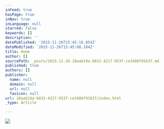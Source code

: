 ```yaml
---
inFeed: true
hasPage: true
inNav: true
inLanguage: null
starred: false
keywords: []
description: ''
datePublished: '2015-11-26T15:45:16.854Z'
dateModified: '2015-11-26T15:45:08.184Z'
title: Home
author: []
sourcePath: _posts/2015-11-26-10aab19a-b832-4217-953f-ce3486f91637.md
published: true
authors: []
publisher:
  name: null
  domain: null
  url: null
  favicon: null
url: 10aab19a-b832-4217-953f-ce3486f91637/index.html
_type: Article

---
```

![](https://the-grid-user-content.s3-us-west-2.amazonaws.com/21092ff9-165e-4c95-b6d6-fd097a2d8ee8.png)